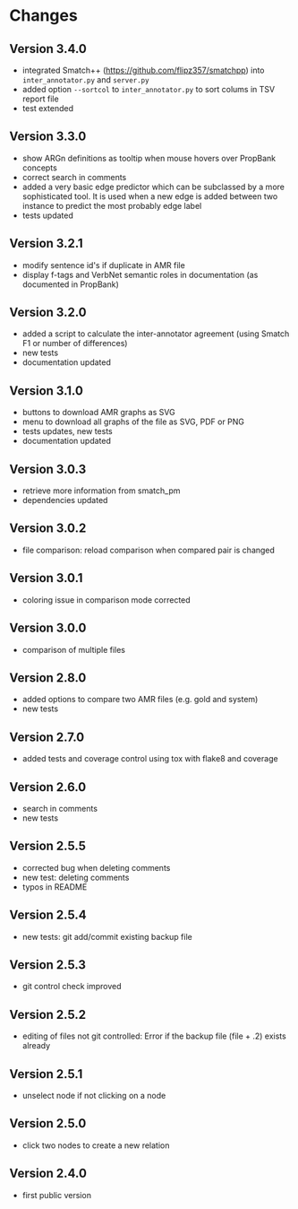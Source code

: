# Changes

## Version 3.4.0
* integrated Smatch++ (https://github.com/flipz357/smatchpp) into `inter_annotator.py` and `server.py`
* added option `--sortcol` to `inter_annotator.py` to sort colums in TSV report file
* test extended

## Version 3.3.0
* show ARGn definitions as tooltip when mouse hovers over PropBank concepts
* correct search in comments
* added a very basic edge predictor which can be subclassed by a more sophisticated tool. It is used when a new edge is added between two instance to predict the most probably edge label
* tests updated

## Version 3.2.1
* modify sentence id's if duplicate in AMR file
* display f-tags and VerbNet semantic roles in documentation (as documented in PropBank)

## Version 3.2.0
* added a script to calculate the inter-annotator agreement (using Smatch F1 or number of differences)
* new tests
* documentation updated

## Version 3.1.0
* buttons to download AMR graphs as SVG
* menu to download all graphs of the file as SVG, PDF or PNG
* tests updates, new tests
* documentation updated

## Version 3.0.3
* retrieve more information from smatch_pm
* dependencies updated

## Version 3.0.2
* file comparison: reload comparison when compared pair is changed

## Version 3.0.1
* coloring issue in comparison mode corrected

## Version 3.0.0
* comparison of multiple files

## Version 2.8.0
* added options to compare two AMR files (e.g. gold and system)
* new tests

## Version 2.7.0
* added tests and coverage control using tox with flake8 and coverage

## Version 2.6.0
* search in comments
* new tests

## Version 2.5.5
* corrected bug when deleting comments
* new test: deleting comments
* typos in README

## Version 2.5.4
* new tests: git add/commit existing backup file

## Version 2.5.3
* git control check improved

## Version 2.5.2
* editing of files not git controlled: Error if the backup file (file + .2) exists already

## Version 2.5.1
* unselect node if not clicking on a node

## Version 2.5.0
* click two nodes to create a new relation 

## Version 2.4.0
* first public version
